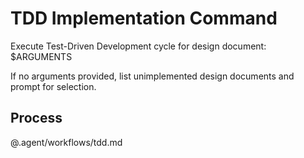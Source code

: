 # TDD Implementation Command

Execute Test-Driven Development cycle for design document: $ARGUMENTS

If no arguments provided, list unimplemented design documents and prompt for selection.

## Process

@.agent/workflows/tdd.md
